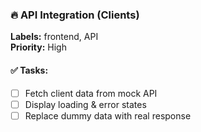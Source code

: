 ### 🔥 API Integration (Clients)
**Labels:** frontend, API  
**Priority:** High

#### ✅ Tasks:
- [ ] Fetch client data from mock API
- [ ] Display loading & error states
- [ ] Replace dummy data with real response
